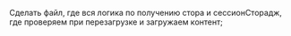 Сделать файл, где вся логика по получению стора и сессионСторадж, где проверяем при перезагрузке и загружаем контент;
